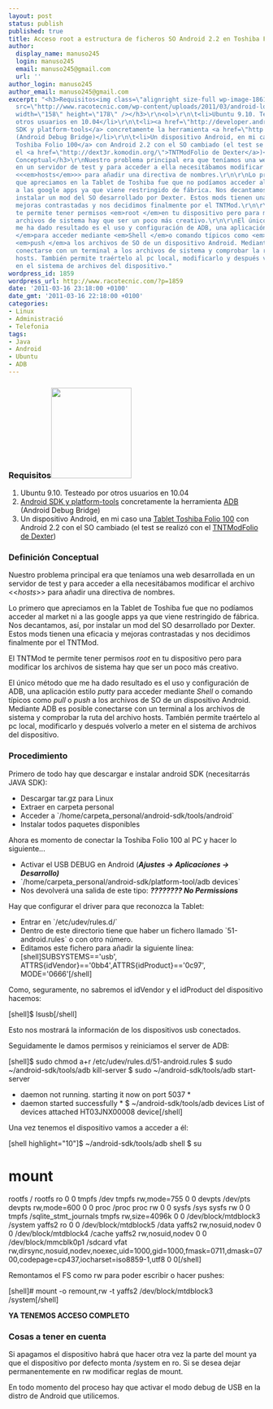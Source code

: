 ```yaml
---
layout: post
status: publish
published: true
title: Acceso root a estructura de ficheros SO Android 2.2 en Toshiba Folio 100
author:
  display_name: manuso245
  login: manuso245
  email: manuso245@gmail.com
  url: ''
author_login: manuso245
author_email: manuso245@gmail.com
excerpt: "<h3>Requisitos<img class=\"alignright size-full wp-image-1861\" title=\"android-logo\"
  src=\"http://www.racotecnic.com/wp-content/uploads/2011/03/android-logo.jpg\" alt=\"\"
  width=\"158\" height=\"178\" /></h3>\r\n<ol>\r\n\t<li>Ubuntu 9.10. Testeado por
  otros usuarios en 10.04</li>\r\n\t<li><a href=\"http://developer.android.com/sdk/index.html\">Android
  SDK y platform-tools</a> concretamente la herramienta <a href=\"http://developer.android.com/guide/developing/tools/adb.html\">ADB</a>
  (Android Debug Bridge)</li>\r\n\t<li>Un dispositivo Android, en mi caso una <a href=\"http://www.toshiba-multimedia.com/es/journe-tabletas-marcos-digitales/folio100/\">Tablet
  Toshiba Folio 100</a> con Android 2.2 con el SO cambiado (el test se realizó con
  el <a href=\"http://dext3r.komodin.org/\">TNTModFolio de Dexter</a>)</li>\r\n</ol>\r\n<h3>Definición
  Conceptual</h3>\r\nNuestro problema principal era que teníamos una web desarrollada
  en un servidor de test y para acceder a ella necesitábamos modificar el archivo
  <<<em>hosts</em>>> para añadir una directiva de nombres.\r\n\r\nLo primero
  que apreciamos en la Tablet de Toshiba fue que no podíamos acceder al market ni
  a las google apps ya que viene restringido de fábrica. Nos decantamos, así, por
  instalar un mod del SO desarrollado por Dexter. Estos mods tienen una eficacia y
  mejoras contrastadas y nos decidimos finalmente por el TNTMod.\r\n\r\nEl TNTMod
  te permite tener permisos <em>root </em>en tu dispositivo pero para modificar los
  archivos de sistema hay que ser un poco más creativo.\r\n\r\nEl único método que
  me ha dado resultado es el uso y configuración de ADB, una aplicación estilo <em>putty
  </em>para acceder mediante <em>Shell </em>o comando típicos como <em>pull </em>o
  <em>push </em>a los archivos de SO de un dispositivo Android. Mediante ADB es posible
  conectarse con un terminal a los archivos de sistema y comprobar la ruta del archivo
  hosts. También permite traértelo al pc local, modificarlo y después volverlo a meter
  en el sistema de archivos del dispositivo."
wordpress_id: 1859
wordpress_url: http://www.racotecnic.com/?p=1859
date: '2011-03-16 23:18:00 +0100'
date_gmt: '2011-03-16 22:18:00 +0100'
categories:
- Linux
- Administració
- Telefonia
tags:
- Java
- Android
- Ubuntu
- ADB
---
```

<h3>Requisitos<img class="alignright size-full wp-image-1861" title="android-logo" src="http://www.racotecnic.com/wp-content/uploads/2011/03/android-logo.jpg" alt="" width="158" height="178" /></h3>
<ol>
<li>Ubuntu 9.10. Testeado por otros usuarios en 10.04</li>
<li><a href="http://developer.android.com/sdk/index.html">Android SDK y platform-tools</a> concretamente la herramienta <a href="http://developer.android.com/guide/developing/tools/adb.html">ADB</a> (Android Debug Bridge)</li>
<li>Un dispositivo Android, en mi caso una <a href="http://www.toshiba-multimedia.com/es/journe-tabletas-marcos-digitales/folio100/">Tablet Toshiba Folio 100</a> con Android 2.2 con el SO cambiado (el test se realizó con el <a href="http://dext3r.komodin.org/">TNTModFolio de Dexter</a>)</li>
</ol>
<h3>Definición Conceptual</h3>

Nuestro problema principal era que teníamos una web desarrollada en un servidor de test y para acceder a ella necesitábamos modificar el archivo <<<em>hosts</em>>> para añadir una directiva de nombres.

Lo primero que apreciamos en la Tablet de Toshiba fue que no podíamos acceder al market ni a las google apps ya que viene restringido de fábrica. Nos decantamos, así, por instalar un mod del SO desarrollado por Dexter. Estos mods tienen una eficacia y mejoras contrastadas y nos decidimos finalmente por el TNTMod.

El TNTMod te permite tener permisos <em>root </em>en tu dispositivo pero para modificar los archivos de sistema hay que ser un poco más creativo.

El único método que me ha dado resultado es el uso y configuración de ADB, una aplicación estilo <em>putty </em>para acceder mediante <em>Shell </em>o comando típicos como <em>pull </em>o <em>push </em>a los archivos de SO de un dispositivo Android. Mediante ADB es posible conectarse con un terminal a los archivos de sistema y comprobar la ruta del archivo hosts. También permite traértelo al pc local, modificarlo y después volverlo a meter en el sistema de archivos del dispositivo.<a id="more"></a><a id="more-1859"></a>
<h3>Procedimiento</h3>

Primero de todo hay que descargar e instalar android SDK (necesitarrás JAVA SDK):

<ul>
<li>Descargar tar.gz para Linux</li>
<li>Extraer en carpeta personal</li>
<li>Acceder a `/home/carpeta_personal/android-sdk/tools/android`</li>
<li>Instalar todos paquetes disponibles</li>
</ul>

Ahora es momento de conectar la Toshiba Folio 100 al PC y hacer lo siguiente...

<ul>
<li>Activar el USB DEBUG en Android (<strong><em>Ajustes -> Aplicaciones -> Desarrollo)</em></strong></li>
<li>`/home/carpeta_personal/android-sdk/platform-tool/adb devices`</li>
<li>Nos devolverá una salida de este tipo: <strong><em>???????? No Permissions</em></strong></li>
</ul>

Hay que configurar el driver para que reconozca la Tablet:

<ul>
<li>Entrar en `/etc/udev/rules.d/`</li>
<li>Dentro de este directorio tiene que haber un fichero llamado `51-android.rules` o con otro número.</li>
<li> Editamos este fichero para añadir la siguiente línea:
[shell]SUBSYSTEMS=='usb', ATTRS{idVendor}=='0bb4',ATTRS{idProduct}=='0c97', MODE='0666'[/shell]</li>
</ul>

Como, seguramente, no sabremos el idVendor y el idProduct del dispositivo hacemos:

[shell]$ lsusb[/shell]

Esto nos mostrará la información de los dispositivos usb conectados.

Seguidamente le damos permisos y reiniciamos el server de ADB:

[shell]$ sudo chmod a+r /etc/udev/rules.d/51-android.rules
$ sudo ~/android-sdk/tools/adb kill-server
$ sudo ~/android-sdk/tools/adb start-server
* daemon not running. starting it now on port 5037 *
* daemon started successfully *
$ ~/android-sdk/tools/adb devices
List of devices attached
HT03JNX00008 device[/shell]

Una vez tenemos el dispositivo vamos a acceder a él:

[shell highlight="10"]$ ~/android-sdk/tools/adb shell
$ su
# mount
rootfs / rootfs ro 0 0
tmpfs /dev tmpfs rw,mode=755 0 0
devpts /dev/pts devpts rw,mode=600 0 0
proc /proc proc rw 0 0
sysfs /sys sysfs rw 0 0
tmpfs /sqlite_stmt_journals tmpfs rw,size=4096k 0 0
/dev/block/mtdblock3 /system yaffs2 ro 0 0
/dev/block/mtdblock5 /data yaffs2 rw,nosuid,nodev 0 0
/dev/block/mtdblock4 /cache yaffs2 rw,nosuid,nodev 0 0
/dev/block/mmcblk0p1 /sdcard vfat rw,dirsync,nosuid,nodev,noexec,uid=1000,gid=1000,fmask=0711,dmask=0700,codepage=cp437,iocharset=iso8859-1,utf8 0 0[/shell]

Remontamos el FS como rw para poder escribir o hacer pushes:

[shell]# mount -o remount,rw -t yaffs2 /dev/block/mtdblock3 /system[/shell]

**YA TENEMOS ACCESO COMPLETO**
<h3>Cosas a tener en cuenta</h3>

Si apagamos el dispositivo habrá que hacer otra vez la parte del mount ya que el dispositivo por defecto monta /system en ro. Si se desea dejar permanentemente en rw modificar reglas de mount.

En todo momento del proceso hay que activar el modo debug de USB en la distro de Android que utilicemos.
<div id="_mcePaste" class="mcePaste" style="position: absolute; left: -10000px; top: 0px; width: 1px; height: 1px; overflow: hidden;"><img class="aligncenter size-full wp-image-1864" title="android" src="http://www.racotecnic.com/wp-content/uploads/2011/03/android.jpg" alt="" width="570" height="356" /></div>
